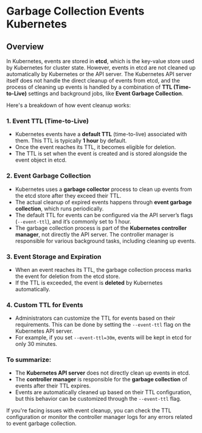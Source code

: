 # Garbage Collection Events Kubernetes 

## Overview 

In Kubernetes, events are stored in **etcd**, which is the key-value store used by Kubernetes for cluster state. However, events in etcd are not cleaned up automatically by Kubernetes or the API server. The Kubernetes API server itself does not handle the direct cleanup of events from etcd, and the process of cleaning up events is handled by a combination of **TTL (Time-to-Live)** settings and background jobs, like **Event Garbage Collection**.

Here's a breakdown of how event cleanup works:

### 1. **Event TTL (Time-to-Live)**
   - Kubernetes events have a **default TTL** (time-to-live) associated with them. This TTL is typically **1 hour** by default.
   - Once the event reaches its TTL, it becomes eligible for deletion.
   - The TTL is set when the event is created and is stored alongside the event object in etcd.

### 2. **Event Garbage Collection**
   - Kubernetes uses a **garbage collector** process to clean up events from the etcd store after they exceed their TTL.
   - The actual cleanup of expired events happens through **event garbage collection**, which runs periodically.
   - The default TTL for events can be configured via the API server’s flags (`--event-ttl`), and it’s commonly set to 1 hour.
   - The garbage collection process is part of the **Kubernetes controller manager**, not directly the API server. The controller manager is responsible for various background tasks, including cleaning up events.

### 3. **Event Storage and Expiration**
   - When an event reaches its TTL, the garbage collection process marks the event for deletion from the etcd store.
   - If the TTL is exceeded, the event is **deleted** by Kubernetes automatically.

### 4. **Custom TTL for Events**
   - Administrators can customize the TTL for events based on their requirements. This can be done by setting the `--event-ttl` flag on the Kubernetes API server.
   - For example, if you set `--event-ttl=30m`, events will be kept in etcd for only 30 minutes.

### To summarize:
   - The **Kubernetes API server** does not directly clean up events in etcd. 
   - The **controller manager** is responsible for the **garbage collection** of events after their TTL expires.
   - Events are automatically cleaned up based on their TTL configuration, but this behavior can be customized through the `--event-ttl` flag.

If you're facing issues with event cleanup, you can check the TTL configuration or monitor the controller manager logs for any errors related to event garbage collection.

